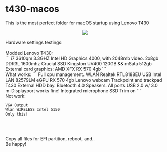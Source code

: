 # t430-macos
This is the most perfect folder for macOS startup using Lenovo T430<br/>
<p align="center"><img src="https://i.imgur.com/o6pQLq6.png" /></p>
Hardware settings testings:<br/>
<br/>
	Modded Lenovo T430:<br/>
```
i7 3610qm 3.3GHZ 
Intel HD Graphics 4000, with 2048mb video.
2x8gb DDR3L 1600mhz Crucial
SSD Kingston UV400 120GB && mSata 512gb
External card graphics: AMD XFX RX 570 4gb
```
&nbsp;
<br/>
	What works:
```
Full cpu management.
WLAN Realtek RTL8188EU USB
Intel LAN 82579LM
eGPU RX 570 4gb
Lenovo webcam
Trackpoint and trackpad T430
External HDD bay.
Bluetooth 4.0
Speakers.
All ports USB 2.0 w/ 3.0
m-Displayport works fine!
Integrated microphone
SSD Trim on
```
&nbsp;

<br/>
	Not work:

```
VGA Output
Wlan WIRELESS Intel 5150
Only this!
```
&nbsp;

<br/>
Copy all files for EFI partition, reboot, and..<br/>
Be happy!
